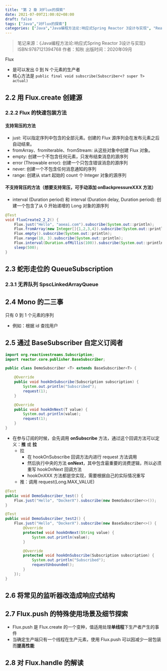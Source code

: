 ```yaml
---
title: "第 2 章 对Flux的探索"
date: 2021-07-09T21:00:02+08:00
draft: false
tags: ["Java","对Flux的探索"]
categories: ["Java","Java编程方法论:响应式Spring Reactor 3设计与实现", "Reactor"]
---
```


> 笔记来源：《Java编程方法论:响应式Spring Reactor 3设计与实现》ISBN:9787121394768 作者：知秋 出版时间：2020年09月

Flux

- 是可以发出 0 到 N 个元素的生产者
- 核心方法是  ``` public final void subscribe(Subscriber<? super T> actual)  ```

## 2.2 用 Flux.create 创建源

### 2.2.2 Flux 的快速包装方法

#### 支持背压的方法

- just: 可以指定序列中包含的全部元素。创建的 Flux 源序列会在发布元素之后自动结束。
- fromArray、fromIterable、fromStream: 从这些对象中创建 Flux 对象。
- empty: 创建一个不包含任何元素，只发布结束消息的源序列
- error (Throwable error): 创建一个只包含错误消息的源序列
- never: 创建一个不包含任何消息通知的序列
- range: 创建从 start 起始的 count 个 Integer 对象的源序列

#### 不支持背压的方法（想要支持背压，可手动添加 onBackpressureXXX 方法）

- interval (Duration period) 和 interval (Duration delay, Duration period): 创建一个包含了从 0 开始递增的 Long 对象的源序列

```java
@Test
void fluxCreate2_2_2() {
    Flux.just("Hello", "aoeai.com").subscribe(System.out::println);
    Flux.fromArray(new Integer[]{1,2,3,4}).subscribe(System.out::println);
    Flux.empty().subscribe(System.out::println);
    Flux.range(10, 3).subscribe(System.out::println);
    Flux.interval(Duration.ofMillis(100)).subscribe(System.out::println);
    sleep(500);
}
```

## 2.3 蛇形走位的 QueueSubscription

### 2.3.1 无界队列 SpscLinkedArrayQueue

## 2.4 Mono 的二三事

只有 0 到 1 个元素的序列
- 例如：根据 id 查找用户

## 2.5 通过 BaseSubscriber 自定义订阅者

```java
import org.reactivestreams.Subscription;
import reactor.core.publisher.BaseSubscriber;

public class DemoSubscriber <T> extends BaseSubscriber<T> {

    @Override
    public void hookOnSubscribe(Subscription subscription) {
        System.out.println("Subscribed");
        request(1);
    }

    @Override
    public void hookOnNext(T value) {
        System.out.println(value);
        request(1);
    }
}
```

- 在参与订阅的时候，会先调用 **onSubscribe** 方法，通过这个回调方法可以定义：**推** 或 **拉**
  - 拉
    - 在 hookOnSubscribe 回调方法内进行 request 方法调用
    - 然后执行中央的方法 **onNext**，其中包含最重要的消费逻辑，所以必须重写 hookOnNext 回调方法
    - hookOnXXX 方法都是空实现，需要根据自己的实际情况重写
  - 推：调用 request(Long.MAX_VALUE)

```java
@Test
public void DemoSubscriber_test() {
    Flux.just("Hello", "DockerX").subscribe(new DemoSubscriber<>());
}

@Test
public void DemoSubscriber_test2() {
    Flux.just("Hello", "DockerX").subscribe(new BaseSubscriber<>() {
        @Override
        protected void hookOnNext(String value) {
            System.out.println(value);
        }

        @Override
        protected void hookOnSubscribe(Subscription subscription) {
            System.out.println("Subscribed");
            requestUnbounded();
        }
    });
} 
```

## 2.6 将常见的监听器改造成响应式结构

## 2.7 Flux.push 的特殊使用场景及细节探索

- Flux.push 是 Flux.create 的一个变种，值适用处理**单线程**下生产者产生的事件
- 当确定生产端只有一个线程在生产元素，使用 Flux.push 可以因减少一层包装而**提高性能**

## 2.8 对 Flux.handle 的解读